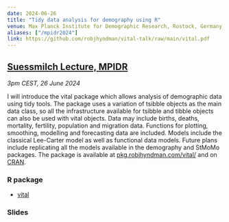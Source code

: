 ```yaml
---
date: 2024-06-26
title: "Tidy data analysis for demography using R"
venue: Max Planck Institute for Demographic Research, Rostock, Germany
aliases: ["/mpidr2024"]
link: https://github.com/robjhyndman/vital-talk/raw/main/vital.pdf
---
```


## [Suessmilch Lecture, MPIDR](https://www.demogr.mpg.de/en/news_events_6123/calendar_1921/vital_tidy_data_analysis_for_demography_using_r_13104)

*3pm CEST, 26 June 2024*

I will introduce the vital package which allows analysis of demographic data using tidy tools. The package uses a variation of tsibble objects as the main data class, so all the infrastructure available for tsibble and tibble objects can also be used with vital objects. Data may include births, deaths, mortality, fertility, population and migration data. Functions for plotting, smoothing, modelling and forecasting data are included. Models include the classical Lee-Carter model as well as functional data models. Future plans include replicating all the models available in the demography and StMoMo packages. The package is available at [pkg.robjhyndman.com/vital/](https://pkg.robjhyndman.com/vital/) and on [CRAN](https://cran.r-project.org/package=vital).

### R package

* [vital](https://pkg.robjhyndman.com/vital/)

### Slides
